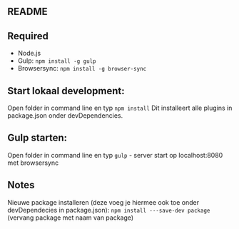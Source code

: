 README
------

Required
--------
- Node.js
- Gulp: `npm install -g gulp`
- Browsersync: `npm install -g browser-sync`


Start lokaal development: 
-------------------------

Open folder in command line en typ `npm install`
Dit installeert alle plugins in package.json onder devDependencies.

Gulp starten:
-------------
Open folder in command line en typ `gulp` - server start op localhost:8080 met browsersync

Notes
----- 
Nieuwe package installeren (deze voeg je hiermee ook toe onder devDependecies in package.json):
`npm install ---save-dev package` (vervang package met naam van package)